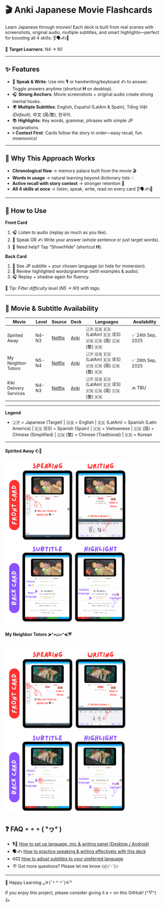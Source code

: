 # 🎬 Anki Japanese Movie Flashcards

Learn Japanese through movies! Each deck is built from real scenes with screenshots, original audio, multiple subtitles, and smart highlights—perfect for boosting all 4 skills: 👂🗣✍️📖  

🎯 **Target Learners**: N4 → N1

---

## ✨ Features  
- 🎤 **Speak & Write**: Use mic 🎙 or handwriting/keyboard ✍️ to answer. Toggle answers anytime (shortcut **H** on desktop).  
- 🎧 **Strong Anchors**: Movie screenshots + original audio create strong mental hooks.  
- 🌍 **Multiple Subtitles**: English, Español (LatAm & Spain), Tiếng Việt *(Default)*, 中文 (简/繁), 한국어.  
- 📚 **Highlights**: Key words, grammar, phrases with simple JP explanations.  
- 🌀 **Context First**: Cards follow the story in order—easy recall, fun mnemonics!  

---

## 🌟 Why This Approach Works  
- **Chronological flow** → memory palace built from the movie 🎬  
- **Words in usage** → natural learning beyond dictionary lists 💡  
- **Active recall with story context** → stronger retention 🎯  
- **All 4 skills at once** → listen, speak, write, read on every card 👂🗣✍️📖  

---

## 🚀 How to Use  
**Front Card**  
1. 🎧 Listen to audio (replay as much as you like).  
2. 💬 Speak OR ✍️ Write your answer (whole sentence or just target words).  
3. 👀 Need help? Tap “Show/Hide” (shortcut **H**).  

**Back Card**  
1. 📖 See JP subtitle + your chosen language (or hide for immersion).  
2. 🎯 Review highlighted words/grammar (with examples & audio).  
3. 🎧 Replay + shadow again for fluency.  

🔖 *Tip: Filter difficulty level (N5 → N1) with tags.*  

---

## 🎥 Movie & Subtitle Availability  

| Movie | Level| Source | Deck | Languages | Availability |
|-------|--------|------|-----------|--------------|--------------|
| Spirited Away | N4-N3 |[Netflix](https://www.netflix.com/title/60023642) | [Anki](https://ankiweb.net/shared/info/1236164805) | 🇯🇵 🇬🇧 🇪🇸 (LatAm) 🇪🇸 (ES) 🇻🇳 🇨🇳 (简) 🇨🇳 (繁) 🇰🇷 | ✅ 24th Sep, 2025 |
| My Neighbor Totoro | N5-N4 |[Netflix](https://www.netflix.com/vn-en/title/60032294) | [Anki](https://ankiweb.net/shared/info/962860232) | 🇯🇵 🇬🇧 🇪🇸 (LatAm) 🇪🇸 (ES) 🇻🇳 🇨🇳 (简) 🇨🇳 (繁) 🇰🇷 | ✅ 26th Sep, 2025 |
| Kiki Delivery Services | N4-N3 |[Netflix](https://www.netflix.com/vn-en/title/60027106) | [Anki]() | 🇯🇵 🇬🇧 🇪🇸 (LatAm) 🇪🇸 (ES) 🇻🇳 🇨🇳 (简) 🇨🇳 (繁) 🇰🇷 | 🔜 TBU |

---
**Legend** 
  - 🇯🇵 = Japanese (Target)  | 🇬🇧 = English  | 🇪🇸 (LatAm) = Spanish (Latin America) | 🇪🇸 (ES) = Spanish (Spain)  | 🇻🇳 = Vietnamese | 🇨🇳 (简) = Chinese (Simplified) | 🇨🇳 (繁) = Chinese (Traditional)  | 🇰🇷 = Korean 

---

#### Spirited Away ☪︎🔮

<img src="Spirited%20Away/card-image/Front%20Card.png" alt="Front Card" width="400"> <img src="Spirited%20Away/card-image/Back%20Card.png" alt="Back Card" width="400">

#### My Neighbor Totoro ≽^•⩊•^≼☔
<img src="netflix-my-neighbor-totoro-japanese-jp/card-image/front-card.png" alt="Front Card" width="400"> <img src="netflix-my-neighbor-totoro-japanese-jp/card-image/back-card.png" alt="Back Card" width="400">
---

## ❓ FAQ ∘ ∘ ∘ ( °ヮ° )  

- 🎙️📝 [How to set up language, mic & writing panel (Desktop / Android)](https://noiseless-abacus-7a5.notion.site/GLASSY-GAIA-Anki-Japanese-Movie-Flashcards-FAQ-278b88c26c408083a429cf3ed5f30e64#278b88c26c40807d97cbe7f6b006a55b)  
- 🗣️✍️ [How to practice speaking & writing effectively with this deck](https://noiseless-abacus-7a5.notion.site/GLASSY-GAIA-Anki-Japanese-Movie-Flashcards-FAQ-278b88c26c408083a429cf3ed5f30e64#278b88c26c408095b81ee66a37728c04)  
- 🌐🎞️ [How to adjust subtitles to your preferred language](https://noiseless-abacus-7a5.notion.site/GLASSY-GAIA-Anki-Japanese-Movie-Flashcards-FAQ-278b88c26c408083a429cf3ed5f30e64#278b88c26c40808ea088d3d7543fa043)  
- 🪧 Got more questions? Please let me know ଘ(੭ˊᵕˋ)੭  
---

💖 Happy Learning ₍₍⚞(˶˃ ꒳ ˂˶)⚟⁾⁾  

If you enjoy this project, please consider giving it a ⭐ on this GitHub! (^▽^)👍  




